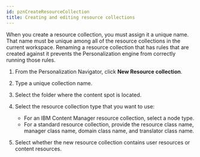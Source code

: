 ```yaml
---
id: pznCreateResourceCollection
title: Creating and editing resource collections
---
```





When you create a resource collection, you must assign it a unique name. That name must be unique among all of the resource collections in the current workspace. Renaming a resource collection that has rules that are created against it prevents the Personalization engine from correctly running those rules.

1.  From the Personalization Navigator, click **New Resource collection**.

2.  Type a unique collection name.

3.  Select the folder where the content spot is located.

4.  Select the resource collection type that you want to use:

    -   For an IBM Content Manager resource collection, select a node type.
    -   For a standard resource collection, provide the resource class name, manager class name, domain class name, and translator class name.
5.  Select whether the new resource collection contains user resources or content resources.



